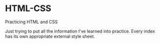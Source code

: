 # HTML-CSS
Practicing HTML and CSS

Just trying to put all the information I've learned into practice. Every index has its own appropriate external style sheet.
